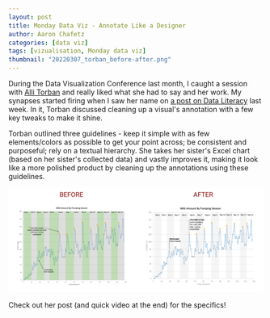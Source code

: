 ```yaml
---
layout: post
title: Monday Data Viz - Annotate Like a Designer
author: Aaron Chafetz
categories: [data viz]
tags: [vizualisation, Monday data viz]
thumbnail: "20220307_torban_before-after.png"
---
```

  
During the Data Visualization Conference last month, I caught a session with [Alli Torban](https://www.allitorban.com/) and really liked what she had to say and her work. My synapses started firing when I saw her name on [a post on Data Literacy](https://dataliteracy.com/how-to-annotate-like-a-designer/) last week. In it, Torban discussed cleaning up a visual's annotation with a few key tweaks to make it shine. 

Torban outlined three guidelines - keep it simple with as few elements/colors as possible to get your point across; be consistent and purposeful; rely on a textual hierarchy. She takes her sister's  Excel chart (based on her sister's collected data) and vastly improves it, making it look like a more polished product by cleaning up the annotations using these guidelines.

![troop movement into Ukraine](/assets/img/posts/20220307_torban_before-after.png)

Check out her post (and quick video at the end) for the specifics!